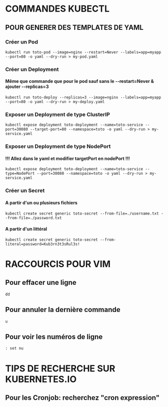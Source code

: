 # COMMANDES KUBECTL 
## POUR GENERER DES TEMPLATES DE YAML

### Créer un Pod
```
kubectl run toto-pod --image=nginx --restart=Never --labels=app=myapp --port=80 -o yaml --dry-run > my-pod.yaml
```
### Créer un Deployment 
#### Même que commande que pour le pod sauf sans le --restart=Never & ajouter --replicas=3
```
kubectl run toto-deploy --replicas=3 --image=nginx --labels=app=myapp --port=80 -o yaml --dry-run > my-deploy.yaml
```
### Exposer un Deployment de type ClusterIP
```
kubectl expose deployment toto-deployment --name=toto-service --port=30080 --target-port=80 --namespace=toto -o yaml --dry-run > my-service.yaml
```
### Exposer un Deployment de type NodePort
#### !!! Allez dans le yaml et modifier targetPort en nodePort !!!
```
kubectl expose deployment toto-deployment --name=toto-service --type=NodePort --port=30080 --namespace=toto -o yaml --dry-run > my-service.yaml
```


### Créer un Secret
#### A partir d'un ou plusieurs fichiers
```
kubectl create secret generic toto-secret --from-file=./username.txt --from-file=./password.txt
```
#### A partir d'un littéral
```
kubectl create secret generic toto-secret --from-literal=password=Kub3rn3t3sRul3s!
```

# RACCOURCIS POUR VIM

## Pour effacer une ligne
```
dd
```
## Pour annuler la dernière commande
```
u
```
## Pour voir les numéros de ligne
```
: set nu
```

# TIPS DE RECHERCHE SUR KUBERNETES.IO

## Pour les Cronjob: recherchez "cron expression"
